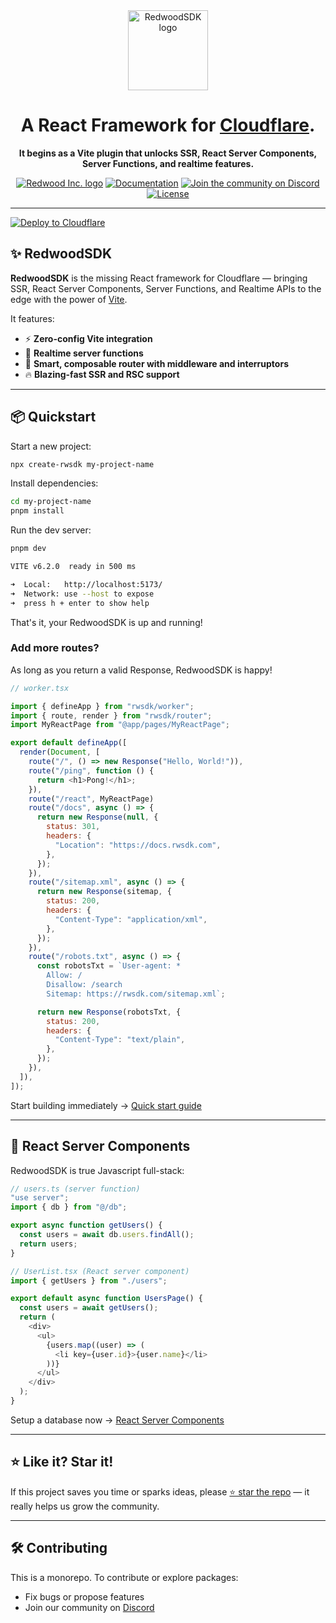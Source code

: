 <div align="center" style="margin: 0; padding: 0;">
  <a href="https://rwsdk.com">
    <picture>
      <source media="(prefers-color-scheme: dark)" srcset="https://imagedelivery.net/EBSSfnGYYD9-tGTmYMjDgg/53dbc43a-e481-469a-91fc-40d9c0947d00/public">
      <img alt="RedwoodSDK logo" src="https://imagedelivery.net/EBSSfnGYYD9-tGTmYMjDgg/37162c6c-890c-48e3-790a-48b2b87fcd00/public" height="128">
    </picture>
  </a>

  <h1>A React Framework for <a href="https://www.cloudflare.com/">Cloudflare</a>.</h1>

  <p><b>It begins as a Vite plugin that unlocks SSR, React Server Components, Server Functions, and realtime features.</b></p>

<a href="https://rwsdk.com"><img alt="Redwood Inc. logo" src="https://img.shields.io/badge/MADE%20BY%20Redwood%20Inc.-000000.svg?style=for-the-badge&logo=Redwood&labelColor=000"></a>
<a href="https://docs.rwsdk.com"><img alt="Documentation" src="https://img.shields.io/badge/Documentation-000000.svg?style=for-the-badge&logo=Redwood&labelColor=000"></a>
<a href="https://discord.gg/redwoodjs"><img alt="Join the community on Discord" src="https://img.shields.io/badge/Join%20the%20community-blueviolet.svg?style=for-the-badge&logo=Discord&labelColor=000000&logoWidth=20"></a>
<a href="https://github.com/redwoodjs/sdk/blob/main/LICENSE"><img alt="License" src="https://img.shields.io/github/license/redwoodjs/sdk?style=for-the-badge&labelColor=000000"></a>


</div>

---


[![Deploy to Cloudflare](https://deploy.workers.cloudflare.com/button)](https://deploy.workers.cloudflare.com/?url=https://github.com/redwoodjs/sdk/tree/main/starters/minimal)

## ✨ RedwoodSDK

**RedwoodSDK** is the missing React framework for Cloudflare — bringing SSR, React Server Components, Server Functions, and Realtime APIs to the edge with the power of [Vite](https://vitejs.dev/).

It features:

- ⚡️ **Zero-config Vite integration**
- 🔁 **Realtime server functions**
- 🧠 **Smart, composable router with middleware and interruptors**
- 🔥 **Blazing-fast SSR and RSC support**

---

## 📦 Quickstart

Start a new project:

```bash
npx create-rwsdk my-project-name
```

Install dependencies:

```bash
cd my-project-name
pnpm install
```

Run the dev server:

```bash
pnpm dev
```

```bash
VITE v6.2.0  ready in 500 ms

➜  Local:   http://localhost:5173/
➜  Network: use --host to expose
➜  press h + enter to show help
```

That's it, your RedwoodSDK is up and running!

### Add more routes?

As long as you return a valid Response, RedwoodSDK is happy!

```js
// worker.tsx

import { defineApp } from "rwsdk/worker";
import { route, render } from "rwsdk/router";
import MyReactPage from "@app/pages/MyReactPage";

export default defineApp([
  render(Document, [
    route("/", () => new Response("Hello, World!")),
    route("/ping", function () {
      return <h1>Pong!</h1>;
    }),
    route("/react", MyReactPage)
    route("/docs", async () => {
      return new Response(null, {
        status: 301,
        headers: {
          "Location": "https://docs.rwsdk.com",
        },
      });
    }),
    route("/sitemap.xml", async () => {
      return new Response(sitemap, {
        status: 200,
        headers: {
          "Content-Type": "application/xml",
        },
      });
    }),
    route("/robots.txt", async () => {
      const robotsTxt = `User-agent: *
        Allow: /
        Disallow: /search
        Sitemap: https://rwsdk.com/sitemap.xml`;

      return new Response(robotsTxt, {
        status: 200,
        headers: {
          "Content-Type": "text/plain",
        },
      });
    }),
  ]),
]);
```

Start building immediately → [Quick start guide](https://docs.rwsdk.com/getting-started/quick-start/)

---

## 🚀 React Server Components

RedwoodSDK is true Javascript full-stack:

```js
// users.ts (server function)
"use server";
import { db } from "@/db";

export async function getUsers() {
  const users = await db.users.findAll();
  return users;
}

// UserList.tsx (React server component)
import { getUsers } from "./users";

export default async function UsersPage() {
  const users = await getUsers();
  return (
    <div>
      <ul>
        {users.map((user) => (
          <li key={user.id}>{user.name}</li>
        ))}
      </ul>
    </div>
  );
}
```

Setup a database now → [React Server Components](https://docs.rwsdk.com/core/react-server-components/)

---

## ⭐️ Like it? Star it!

If this project saves you time or sparks ideas, please [⭐ star the repo](https://github.com/redwoodjs/sdk) — it really helps us grow the community.

---

## 🛠 Contributing

This is a monorepo. To contribute or explore packages:

- Fix bugs or propose features
- Join our community on [Discord](https://discord.gg/redwoodjs)
